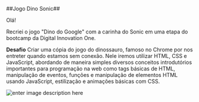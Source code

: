 ##Jogo Dino Sonic##

Olá! 

Recriei o jogo "Dino do Google" com a carinha do Sonic em uma etapa do bootcamp da Digital Innovation One.

**Desafio** 
Criar uma cópia do jogo do dinossauro, famoso no Chrome por nos entreter quando estamos sem conexão. Nele iremos utilizar HTML, CSS e JavaScript, abordando de maneira simples diversos conceitos introdutórios importantes para programação na web como tags básicas de HTML, manipulação de eventos, funções e manipulação de elementos HTML usando JavaScript, estilização e animações básicas com CSS.

![enter image description here](https://i.imgur.com/ddQaYCx.png)
